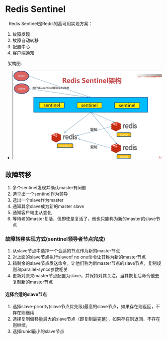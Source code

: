# Redis Sentinel
&nbsp;&nbsp; Redis Sentinel是Redis的高可用实现方案：
1. 故障发现
2. 故障自动转移
3. 配置中心
4. 客户端通知 

&nbsp;&nbsp;架构图:
- <img src="./pics/redis-sentinel-001.png"/>

## 故障转移
1. 多个sentinel发现并确认master有问题
2. 选举出一个sentinel作为领导
3. 选出一个slave作为master
4. 通知其余slave成为新的master slave
5. 通知客户端主从变化
6. 等待老的master复活，但即使是复活了，他也只能称为新的master的slave节点


### 故障转移实现方式(sentinel领导者节点完成)
1. 从slave节点中选择一个合适的节点作为新的master节点
2. 对上面的slave节点执行slaveof no one命令让其称为新的master节点
3. 箱剩余的slave节点发送命令，让他们称为新master节点的slave节点，复制规则和parallel-syncs参数相关
4. 更新对原来master节点配置为slave，并保持对其关注，当其恢复后命令他去复制新的master节点

#### 选择合适的slave节点
1. 选择slave-priority(slave节点优先级)最高的slave节点，如果存在则返回，不存在则继续
2. 选择复制偏移量最大的slave节点（即复制最完整），如果存在则返回，不存在则继续。
3. 选择runid最小的slave节点